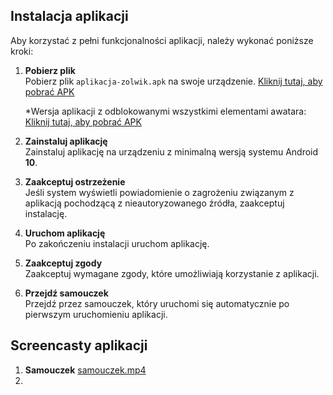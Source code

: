 ## Instalacja aplikacji

Aby korzystać z pełni funkcjonalności aplikacji, należy wykonać poniższe kroki:

1. **Pobierz plik**  
   Pobierz plik `aplikacja-zolwik.apk` na swoje urządzenie. [Kliknij tutaj, aby pobrać APK](https://github.com/niemyslniepytaj/repozytorium_kodu/raw/master/app/release/aplikacja-zolwik.apk)
   

   *Wersja aplikacji z odblokowanymi wszystkimi elementami awatara: [Kliknij tutaj, aby pobrać APK](https://github.com/niemyslniepytaj/repozytorium_kodu/raw/master/app/release/aplikacja-zolwik-dev.apk)
   
2. **Zainstaluj aplikację**  
   Zainstaluj aplikację na urządzeniu z minimalną wersją systemu Android **10**.

3. **Zaakceptuj ostrzeżenie**  
   Jeśli system wyświetli powiadomienie o zagrożeniu związanym z aplikacją pochodzącą z nieautoryzowanego źródła, zaakceptuj instalację.

4. **Uruchom aplikację**  
   Po zakończeniu instalacji uruchom aplikację.

5. **Zaakceptuj zgody**  
   Zaakceptuj wymagane zgody, które umożliwiają korzystanie z aplikacji.

6. **Przejdź samouczek**  
   Przejdź przez samouczek, który uruchomi się automatycznie po pierwszym uruchomieniu aplikacji.

## Screencasty aplikacji

1. **Samouczek**
   [samouczek.mp4](https://github.com/niemyslniepytaj/repozytorium_kodu/raw/master/app/release/aplikacja-zolwik-dev.apk)
2. 
